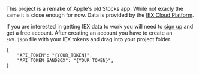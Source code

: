 
This project is a remake of Apple's old Stocks app. While not exacly the same it is close enough for now. Data is provided by the [IEX Cloud Platform](https://iexcloud.io).

If you are interested in getting IEX data to work you will need to [sign up](https://iexcloud.io/s/3b72b7f0) and get a free account. After creating an account you have to  create an `ENV.json` file with your IEX tokens and drag into your project folder.

``` 
{
    "API_TOKEN": "{YOUR_TOKEN}",
    "API_TOKEN_SANDBOX": "{YOUR_TOKEN}",
}
```
